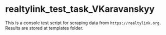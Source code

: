 # realtylink_test_task_VKaravanskyy
This is a console test script for scraping data from `https://realtylink.org.` Results are stored at templates folder.
